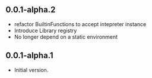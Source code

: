 ## 0.0.1-alpha.2
 - refactor BuiltinFunctions to accept intepreter instance
 - Introduce Library registry
 - No longer depend on a static environment

## 0.0.1-alpha.1

- Initial version.

